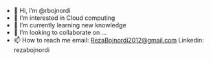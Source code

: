 - 👋 Hi, I’m @rbojnordi
- 👀 I’m interested in Cloud computing
- 🌱 I’m currently learning new knowledge
- 💞️ I’m looking to collaborate on ...
- 📫 How to reach me
email: RezaBojnordi2012@gmail.com
Linkedin: rezabojnordi

<!---
rbojnordi/rbojnordi is a ✨ special ✨ repository because its `README.md` (this file) appears on your GitHub profile.
You can click the Preview link to take a look at your changes.
--->
